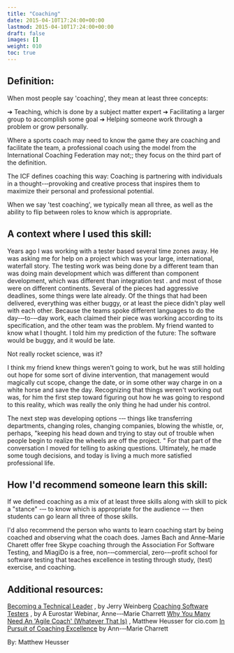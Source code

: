```yaml
---
title: "Coaching"
date: 2015-04-10T17:24:00+00:00
lastmod: 2015-04-10T17:24:00+00:00
draft: false
images: []
weight: 010
toc: true
---
```


## Definition:

When most people say 'coaching', they mean at least three concepts:

➔ Teaching, which is done by a subject matter expert
➔ Facilitating a larger group to accomplish some goal
➔ Helping someone work through a problem or grow personally.

Where a sports coach may need to know the game they are coaching and facilitate the team, a professional coach using the model from the International Coaching Federation may not;; they focus on the third part of the definition.

The ICF defines coaching this way: Coaching is partnering with individuals in a thought-‐‑provoking and creative process that inspires them to maximize their personal and professional potential.

When we say 'test coaching', we typically mean all three, as well as the ability to flip between roles to know which is appropriate.


## A context where I used this skill:

Years ago I was working with a tester based several time zones away.
He was asking me for help on a project which was your large, international, waterfall story.
The testing work was being done by a different team than was doing main development which was different than component development, which was different than integration test \.
and most of those were on different continents.
Several of the pieces had aggressive deadlines, some things were late already.
Of the things that had been delivered, everything was either buggy, or at least the piece didn't play well with each other.
Because the teams spoke different languages to do the day-‐‑to-‐‑day work, each claimed their piece was working according to its specification, and the other team was the problem.
My friend wanted to know what I thought.
I told him my prediction of the future: The software would be buggy, and it would be late.

Not really rocket science, was it?

I think my friend knew things weren't going to work, but he was still holding out hope for some sort of divine intervention, that management would magically cut scope, change the date, or in some other way charge in on a white horse and save the day.
Recognizing that things weren't working out was, for him the first step toward figuring out how he was going to respond to this reality, which was really the only thing he had under his control.

The next step was developing options -‐‑ things like transferring departments, changing roles, changing companies, blowing the whistle, or, perhaps, "keeping his head down and trying to stay out of trouble when people begin to realize the wheels are off the project.
" For that part of the conversation I moved for telling to asking questions.
Ultimately, he made some tough decisions, and today is living a much more satisfied professional life.


## How I'd recommend someone learn this skill:

If we defined coaching as a mix of at least three skills along with skill to pick a "stance" -‐‑ to know which is appropriate for the audience -‐‑ then students can go learn all three of those skills.

I'd also recommend the person who wants to learn coaching start by being coached and observing what the coach does.
James Bach and Anne-Marie Charett offer free Skype coaching through the Association For Software Testing, and MiagiDo is a free, non-‐‑commercial, zero-‐‑profit school for software testing that teaches excellence in testing through study, (test) exercise, and coaching.


## Additional resources:

[Becoming a Technical Leader](http://www.amazon.com/Becoming-Technical-Leader-Problem-Solving-Approach/dp/0932633021) , by Jerry Weinberg
[Coaching Software Testers](http://testhuddle.com/resource/coaching-for-software-testers-with-anne-marie-charrett/) , by A Eurostar Webinar, Anne-‐‑Marie Charrett
[Why You Many Need An 'Agile Coach' (Whatever That Is)](http://www.cio.com/article/2381752/agile-development/why-you-may-need-an-agile-coach-whatever-one-is.html) , Matthew Heusser for cio.com
[In Pursuit of Coaching Excellence](http://mavericktester.com/archive/in-pursuit-of-excellence/) by Ann-‐‑Marie Charrett


By: Matthew Heusser

